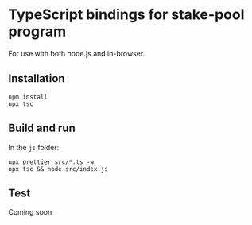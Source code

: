 # TypeScript bindings for stake-pool program

For use with both node.js and in-browser.

## Installation

```
npm install
npx tsc
```

## Build and run

In the `js` folder:

```
npx prettier src/*.ts -w
npx tsc && node src/index.js
```

## Test

Coming soon